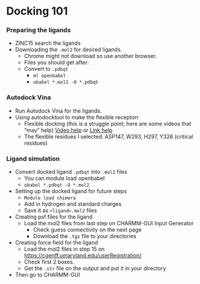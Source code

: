 # Docking 101
### Preparing the ligands
- ZINC15 search the ligands 
- Downloading the ```.mol2``` for desired ligands.
  - Chrome might not download so use another browser.
  - Files you should get after: 
  - Convert to ```.pdbqt```
      - ```ml openbabel```
      - ```obabel *.mol2 -O *.pdbqt```

### Autodock Vina
- Run Autodock Vina for the ligands.
- Using autodocktool to make the flexible receptorr
  - Flexible docking (this is a struggle point; here are some videos that “may” help)
  [Video help](https://www.youtube.com/watch?v=YTQIuUZRNbA&ab_channel=Euz%C3%A9bioGuimar%C3%A3es) or [Link help](
https://bioinformaticsreview.com/20201010/how-to-perform-flexible-docking-using-autodock-vina/)
  - The flexible residues I selected: ASP147, W293, H297, Y326 (critical residues)

### Ligand simulation
- Convert docked ligand ```.pdbqt``` into ```.mol2``` files
	- You can module load openbabel
	- ```obabel *.pdbqt -O *.mol2```
- Setting up the docked ligand for future steps
	- ```Module load chimera``` 
	- Add in hydrogen and standard charges
	- Save it as ```<ligand>.mol2``` files
- Creating psf files for the ligand
	- Load the mol2 files from last step on CHARMM-GUI Input Generator 
		- Check guess connectivity on the next page
		- Download the ```.tgz``` file to your directories
- Creating force field for the ligand
	- Load the mol2 files in step 15 on https://cgenff.umaryland.edu/userRegistration/ 
	- Check first 2 boxes. 
	- Get the ```.str``` file on the output and put it in your directory
- Then go to CHARMM-GUI

	



